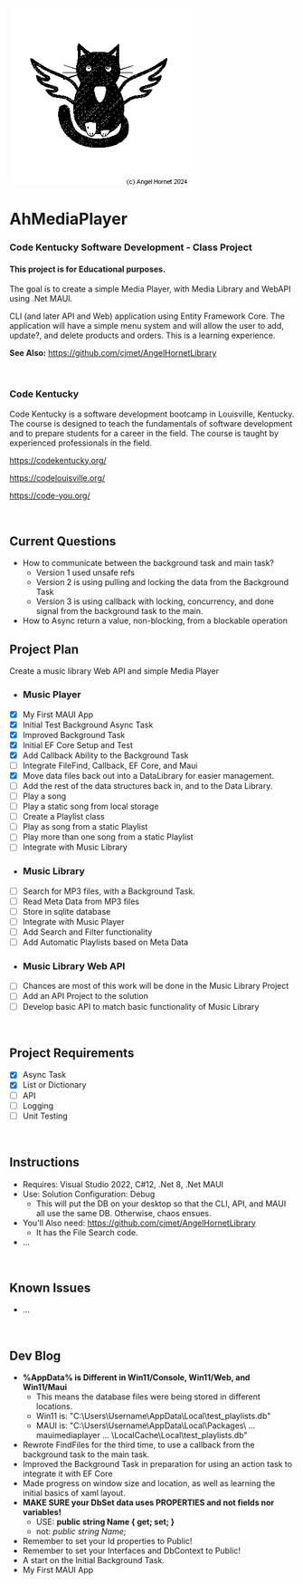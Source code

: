 ![Angel Hornet Logo](https://github.com/cjmet/CodeKy_SD09/blob/main/Angel%20Hornet%20Logo.png)
# AhMediaPlayer
### Code Kentucky Software Development - Class Project
#### This project is for Educational purposes.
The goal is to create a simple Media Player, with Media Library and WebAPI using .Net MAUI.  

CLI (and later API and Web) application using Entity Framework Core.  The application will have a simple menu system and will allow the user to add, update?, and delete products and orders.  This is a learning experience.

**See Also:** https://github.com/cjmet/AngelHornetLibrary

<br>

### Code Kentucky
Code Kentucky is a software development bootcamp in Louisville, Kentucky.  The course is designed to teach the fundamentals of software development and to prepare students for a career in the field.  The course is taught by experienced professionals in the field.

https://codekentucky.org/

https://codelouisville.org/

https://code-you.org/

<br>

## Current Questions
* How to communicate between the background task and main task?
   * Version 1 used unsafe refs
   * Version 2 is using pulling and locking the data from the Background Task
   * Version 3 is using callback with locking, concurrency, and done signal from the background task to the main.
*  How to Async return a value, non-blocking, from a blockable operation

## Project Plan
Create a music library Web API and simple Media Player

* ### Music Player
- [x] My First MAUI App
- [x] Initial Test Background Async Task
- [x] Improved Background Task
- [x] Initial EF Core Setup and Test
- [x] Add Callback Ability to the Background Task
- [ ] Integrate FileFind, Callback, EF Core, and Maui
- [x] Move data files back out into a DataLibrary for easier management. 
- [ ] Add the rest of the data structures back in, and to the Data Library.
- [ ] Play a song
- [ ] Play a static song from local storage
- [ ] Create a Playlist class
- [ ] Play as song from a static Playlist
- [ ] Play more than one song from a static Playlist
- [ ] Integrate with Music Library

* ### Music Library
- [ ] Search for MP3 files, with a Background Task.
- [ ] Read Meta Data from MP3 files
- [ ] Store in sqlite database
- [ ] Integrate with Music Player
- [ ] Add Search and Filter functionality
- [ ] Add Automatic Playlists based on Meta Data

* ### Music Library Web API
- [ ] Chances are most of this work will be done in the Music Library Project
- [ ] Add an API Project to the solution
- [ ] Develop basic API to match basic functionality of Music Library

<br>

## Project Requirements
- [x] Async Task
- [x] List or Dictionary
- [ ] API
- [ ] Logging
- [ ] Unit Testing

<br>

## Instructions
* Requires: Visual Studio 2022, C#12, .Net 8, .Net MAUI
* Use: Solution Configuration: Debug
  * This will put the DB on your desktop so that the CLI, API, and MAUI all use the same DB.  Otherwise, chaos ensues.
* You'll Also need: https://github.com/cjmet/AngelHornetLibrary
  * It has the File Search code.
* ...

<br>

## Known Issues
* ...

<br>

## Dev Blog
* **%AppData% is Different in Win11/Console, Win11/Web, and Win11/Maui**
  * This means the database files were being stored in different locations.
  * Win11 is: "C:\Users\Username\AppData\Local\test_playlists.db"
  * MAUI  is: "C:\Users\Username\AppData\Local\Packages\ ... mauimediaplayer ... \LocalCache\Local\test_playlists.db"
* Rewrote FindFiles for the third time, to use a callback from the background task to the main task.
* Improved the Background Task in preparation for using an action task to integrate it with EF Core
* Made progress on window size and location, as well as learning the initial basics of xaml layout.
* **MAKE SURE your DbSet data uses PROPERTIES and not fields nor variables!**
  * USE: **public string Name { get; set; }**
  * not: _public string Name;_
* Remember to set your Id properties to Public!
* Remember to set your Interfaces and DbContext to Public!
* A start on the Initial Background Task.
* My First MAUI App